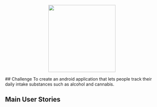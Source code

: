 <p align="center">
  <img src="https://i.imgur.com/VUjIW1U.png" width="220" height="220">
</p>
## Challenge
To create an android application that lets people track their daily intake substances such as alcohol and cannabis.

## Main User Stories
<p align="center"
<img src="https://i.imgur.com/5EptZ7v.png" >
</p>

<p align="center"
<img src="https://i.imgur.com/90gHQef.png" >
</p>
<p align="center"
<img src="https://i.imgur.com/SvnYdpX.png" >
</p>
<p align="center"
<img src="https://i.imgur.com/CC9H8yQ.png">
</p>
